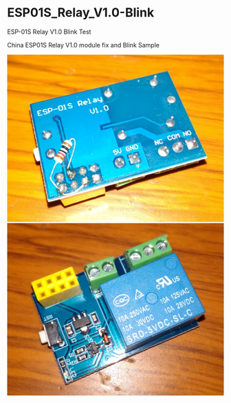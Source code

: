 # ESP01S_Relay_V1.0-Blink
ESP-01S Relay V1.0 Blink Test

China ESP01S Relay V1.0 module fix and Blink Sample

![SCHEME](https://github.com/netkot/ESP01S_Relay_V1.0-Blink/blob/master/IMG_20181104_222051.jpg)
![SCHEME](https://github.com/netkot/ESP01S_Relay_V1.0-Blink/blob/master/IMG_20181104_222112.jpg)
